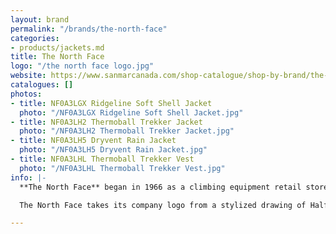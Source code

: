 ```yaml
---
layout: brand
permalink: "/brands/the-north-face"
categories:
- products/jackets.md
title: The North Face
logo: "/the north face logo.jpg"
website: https://www.sanmarcanada.com/shop-catalogue/shop-by-brand/the-north-face-reg.html
catalogues: []
photos:
- title: NF0A3LGX Ridgeline Soft Shell Jacket
  photo: "/NF0A3LGX Ridgeline Soft Shell Jacket.jpg"
- title: NF0A3LH2 Thermoball Trekker Jacket
  photo: "/NF0A3LH2 Thermoball Trekker Jacket.jpg"
- title: NF0A3LH5 Dryvent Rain Jacket
  photo: "/NF0A3LH5 Dryvent Rain Jacket.jpg"
- title: NF0A3LHL Thermoball Trekker Vest
  photo: "/NF0A3LHL Thermoball Trekker Vest.jpg"
info: |-
  **The North Face** began in 1966 as a climbing equipment retail store in San Francisco, founded by Douglas Tompkins and his wife, Susie Tompkins.

  The North Face takes its company logo from a stylized drawing of Half Dome, in Yosemite National Park.

---
```

